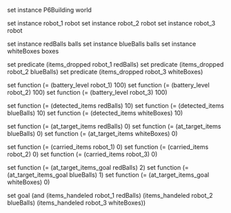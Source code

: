 set instance P6Building world

set instance robot_1 robot
set instance robot_2 robot
set instance robot_3 robot

set instance redBalls balls
set instance blueBalls balls
set instance whiteBoxes boxes

set predicate (items_dropped robot_1 redBalls)
set predicate (items_dropped robot_2 blueBalls)
set predicate (items_dropped robot_3 whiteBoxes)

set function (= (battery_level robot_1) 100)
set function (= (battery_level robot_2) 100)
set function (= (battery_level robot_3) 100)

set function (= (detected_items redBalls) 10)
set function (= (detected_items blueBalls) 10)
set function (= (detected_items whiteBoxes) 10)

set function (= (at_target_items redBalls) 0)
set function (= (at_target_items blueBalls) 0)
set function (= (at_target_items whiteBoxes) 0)

set function (= (carried_items robot_1) 0)
set function (= (carried_items robot_2) 0)
set function (= (carried_items robot_3) 0)

set function (= (at_target_items_goal redBalls) 2)
set function (= (at_target_items_goal blueBalls) 1)
set function (= (at_target_items_goal whiteBoxes) 0)

set goal (and (items_handeled robot_1 redBalls) (items_handeled robot_2 blueBalls) (items_handeled robot_3 whiteBoxes))
